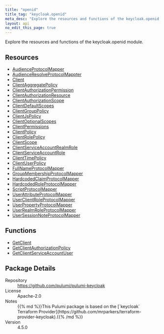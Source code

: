 ```yaml
---
title: "openid"
title_tag: "keycloak.openid"
meta_desc: "Explore the resources and functions of the keycloak.openid module."
layout: api
no_edit_this_page: true
---
```


<!-- WARNING: this file was generated by Pulumi Docs Generator. -->
<!-- Do not edit by hand unless you're certain you know what you are doing! -->

Explore the resources and functions of the keycloak.openid module.

<h2 id="resources">Resources</h2>
<ul class="api">
    <li><a href="audienceprotocolmapper" title="AudienceProtocolMapper"><span class="api-symbol api-symbol--resource"></span>AudienceProtocolMapper</a></li>
    <li><a href="audienceresolveprotocolmappter" title="AudienceResolveProtocolMappter"><span class="api-symbol api-symbol--resource"></span>AudienceResolveProtocolMappter</a></li>
    <li><a href="client" title="Client"><span class="api-symbol api-symbol--resource"></span>Client</a></li>
    <li><a href="clientaggregatepolicy" title="ClientAggregatePolicy"><span class="api-symbol api-symbol--resource"></span>ClientAggregatePolicy</a></li>
    <li><a href="clientauthorizationpermission" title="ClientAuthorizationPermission"><span class="api-symbol api-symbol--resource"></span>ClientAuthorizationPermission</a></li>
    <li><a href="clientauthorizationresource" title="ClientAuthorizationResource"><span class="api-symbol api-symbol--resource"></span>ClientAuthorizationResource</a></li>
    <li><a href="clientauthorizationscope" title="ClientAuthorizationScope"><span class="api-symbol api-symbol--resource"></span>ClientAuthorizationScope</a></li>
    <li><a href="clientdefaultscopes" title="ClientDefaultScopes"><span class="api-symbol api-symbol--resource"></span>ClientDefaultScopes</a></li>
    <li><a href="clientgrouppolicy" title="ClientGroupPolicy"><span class="api-symbol api-symbol--resource"></span>ClientGroupPolicy</a></li>
    <li><a href="clientjspolicy" title="ClientJsPolicy"><span class="api-symbol api-symbol--resource"></span>ClientJsPolicy</a></li>
    <li><a href="clientoptionalscopes" title="ClientOptionalScopes"><span class="api-symbol api-symbol--resource"></span>ClientOptionalScopes</a></li>
    <li><a href="clientpermissions" title="ClientPermissions"><span class="api-symbol api-symbol--resource"></span>ClientPermissions</a></li>
    <li><a href="clientpolicy" title="ClientPolicy"><span class="api-symbol api-symbol--resource"></span>ClientPolicy</a></li>
    <li><a href="clientrolepolicy" title="ClientRolePolicy"><span class="api-symbol api-symbol--resource"></span>ClientRolePolicy</a></li>
    <li><a href="clientscope" title="ClientScope"><span class="api-symbol api-symbol--resource"></span>ClientScope</a></li>
    <li><a href="clientserviceaccountrealmrole" title="ClientServiceAccountRealmRole"><span class="api-symbol api-symbol--resource"></span>ClientServiceAccountRealmRole</a></li>
    <li><a href="clientserviceaccountrole" title="ClientServiceAccountRole"><span class="api-symbol api-symbol--resource"></span>ClientServiceAccountRole</a></li>
    <li><a href="clienttimepolicy" title="ClientTimePolicy"><span class="api-symbol api-symbol--resource"></span>ClientTimePolicy</a></li>
    <li><a href="clientuserpolicy" title="ClientUserPolicy"><span class="api-symbol api-symbol--resource"></span>ClientUserPolicy</a></li>
    <li><a href="fullnameprotocolmapper" title="FullNameProtocolMapper"><span class="api-symbol api-symbol--resource"></span>FullNameProtocolMapper</a></li>
    <li><a href="groupmembershipprotocolmapper" title="GroupMembershipProtocolMapper"><span class="api-symbol api-symbol--resource"></span>GroupMembershipProtocolMapper</a></li>
    <li><a href="hardcodedclaimprotocolmapper" title="HardcodedClaimProtocolMapper"><span class="api-symbol api-symbol--resource"></span>HardcodedClaimProtocolMapper</a></li>
    <li><a href="hardcodedroleprotocolmapper" title="HardcodedRoleProtocolMapper"><span class="api-symbol api-symbol--resource"></span>HardcodedRoleProtocolMapper</a></li>
    <li><a href="scriptprotocolmapper" title="ScriptProtocolMapper"><span class="api-symbol api-symbol--resource"></span>ScriptProtocolMapper</a></li>
    <li><a href="userattributeprotocolmapper" title="UserAttributeProtocolMapper"><span class="api-symbol api-symbol--resource"></span>UserAttributeProtocolMapper</a></li>
    <li><a href="userclientroleprotocolmapper" title="UserClientRoleProtocolMapper"><span class="api-symbol api-symbol--resource"></span>UserClientRoleProtocolMapper</a></li>
    <li><a href="userpropertyprotocolmapper" title="UserPropertyProtocolMapper"><span class="api-symbol api-symbol--resource"></span>UserPropertyProtocolMapper</a></li>
    <li><a href="userrealmroleprotocolmapper" title="UserRealmRoleProtocolMapper"><span class="api-symbol api-symbol--resource"></span>UserRealmRoleProtocolMapper</a></li>
    <li><a href="usersessionnoteprotocolmapper" title="UserSessionNoteProtocolMapper"><span class="api-symbol api-symbol--resource"></span>UserSessionNoteProtocolMapper</a></li>
</ul>

<h2 id="functions">Functions</h2>
<ul class="api">
    <li><a href="getclient" title="GetClient"><span class="api-symbol api-symbol--function"></span>GetClient</a></li>
    <li><a href="getclientauthorizationpolicy" title="GetClientAuthorizationPolicy"><span class="api-symbol api-symbol--function"></span>GetClientAuthorizationPolicy</a></li>
    <li><a href="getclientserviceaccountuser" title="GetClientServiceAccountUser"><span class="api-symbol api-symbol--function"></span>GetClientServiceAccountUser</a></li>
</ul>

<h2 id="package-details">Package Details</h2>
<dl class="package-details">
	<dt>Repository</dt>
	<dd><a href="https://github.com/pulumi/pulumi-keycloak">https://github.com/pulumi/pulumi-keycloak</a></dd>
	<dt>License</dt>
	<dd>Apache-2.0</dd>
	<dt>Notes</dt>
	<dd>{{% md %}}This Pulumi package is based on the [`keycloak` Terraform Provider](https://github.com/mrparkers/terraform-provider-keycloak).{{% /md %}}</dd>
	<dt>Version</dt>
	<dd>4.5.0</dd>
</dl>

